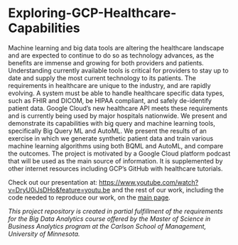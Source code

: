 # Exploring-GCP-Healthcare-Capabilities

Machine learning and big data tools are altering the healthcare landscape and are expected to continue to do so as technology advances, as the benefits are immense and growing for both providers and patients. Understanding currently available tools is critical for providers to stay up to date and supply the most current technology to its patients. The requirements in healthcare are unique to the industry, and are rapidly evolving. A system must be able to handle healthcare specific data types, such as FHIR and DICOM, be HIPAA compliant, and safely de-identify patient data. Google Cloud’s new healthcare API meets these requirements and is currently being used by major hospitals nationwide. We present and demonstrate its capabilities with big query and machine learning tools, specifically Big Query ML and AutoML. We present the results of an exercise in which we generate synthetic patient data and train various machine learning algorithms using both BQML and AutoML, and compare the outcomes. The project is motivated by a Google Cloud platform podcast that will be used as the main source of information. It is supplemented by other internet resources including GCP’s GitHub with healthcare tutorials.   

Check out our presentation at: https://www.youtube.com/watch?v=DryU0iJsDHo&feature=youtu.be and the rest of our work, including the code needed to reproduce our work, on the [main page](https://github.com/jiand3/Exploring-GCP-Healthcare-Capabilities).

_This project repository is created in partial fulfillment of the requirements for the Big Data Analytics course offered by the Master of Science in Business Analytics program at the Carlson School of Management, University of Minnesota._
